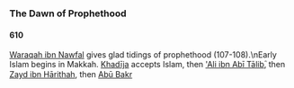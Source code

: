 ### The Dawn of Prophethood
#### 610

[Waraqah ibn Nawfal](../bio/Waraqah) gives glad tidings of prophethood (107-108).\nEarly Islam begins in Makkah. [Khadīja](../bio/0555_Khadija) accepts Islam, then ['Ali ibn Abī Tālibؓ](../bio/0600_Ali), then [Zayd ibn Hārithah](), then [Abū Bakr](../bio/0573_Abu_bakr)
